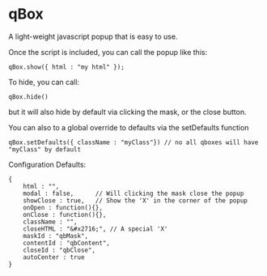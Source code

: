 qBox
====

A light-weight javascript popup that is easy to use.

Once the script is included, you can call the popup like this:

	qBox.show({ html : "my html" });
	
To hide, you can call:

	qBox.hide()
	
but it will also hide by default via clicking the mask, or the close button.

You can also to a global override to defaults via the setDefaults function

	qBox.setDefaults({ className : "myClass"}) // no all qboxes will have "myClass" by default

Configuration Defaults:

	{ 
		html : "",
		modal : false,		// Will clicking the mask close the popup
		showClose : true,	// Show the 'X' in the corner of the popup
		onOpen : function(){},
		onClose : function(){},
		className : "",
		closeHTML : "&#x2716;", // A special 'X'
		maskId : "qbMask",
		contentId : "qbContent",
		closeId : "qbClose",
		autoCenter : true
	}
